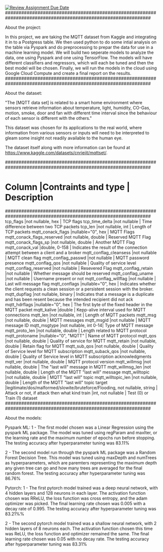 [![Review Assignment Due Date](https://classroom.github.com/assets/deadline-readme-button-24ddc0f5d75046c5622901739e7c5dd533143b0c8e959d652212380cedb1ea36.svg)](https://classroom.github.com/a/yDpbj8_M)
##############################################################################################################

About the project:

In this project, we are taking the MQTT dataset from Kaggle and integrating it in to a Postgress table. We then used python to do some intial analysis on the table via Pyspark and do preprocessing to prepar the data for use in a machine learning model. We will build two seperate models to analyze the data, one using Pyspark and one using TensorFlow. The models will have different classifiers and regressors, which will each be tuned and then the best model will be chosen. Finally, we will run the models in the cloud using Google Cloud Compute and create a final report on the results.
##############################################################################################################

About the dataset:

"The [MQTT data set] is related to a smart home environment where sensors retrieve information about temperature, light, humidity, CO-Gas, motion, smoke, door and fan with different time interval since the behaviour of each sensor is different with the others."

This dataset was chosen for its applications to the real world, where information from various sensors or inputs will need to be interpreted to gleam some insight not readily available to the human eye.

The dataset itself along with more information can be found at https://www.kaggle.com/datasets/cnrieiit/mqttset/.

##############################################################################################################
# Column                   |Contraints and type   | Description                                              # 
##############################################################################################################
tcp_flags                  |not nullable, hex     | TCP flags
tcp_time_delta             |not nullable          | Time difference between two TCP packets
tcp_len                    |not nullable, int     | Length of TCP packets
mqtt_conack_flags          |nullable="0", hex     | MQTT Flags
mqtt_conack_flags_reserved |not nullable, double  | Reserved MQTT Flag
mqtt_conack_flags_sp       |not nullable, double  | Another MQTT Flag
mqtt_conack_val            |double, 0-158         | Indicates the result of the connection attempt between a client and a broker
mqtt_conflag_cleansess     |not nullable          | MQTT clean flag
mqtt_conflag_passwd        |not nullable          | MQTT password presence
mqtt_conflag_qos           |not nullable          | Quality of service level
mqtt_conflag_reserved      |not nullable          | Resevered Flag
mqtt_conflag_retain        |not nullable          | Whether message should be reserved 
mqtt_conflag_uname         |not nullable          | Username present or not
mqtt_conflag_willflag      |not nullable          | Last will message flag
mqtt_conflags              |nullable="0", hex     | Indicates whether the client requests a clean session or a persistent session with the broker.
mqtt_dupflag               |not nullable, binary  | Indicates that a message is a duplicate and has been resent because the intended recipient did not ack
mqtt_hdrflags              |nullable="0", hex     | The first byte of the fixed header in the MQTT packet
mqtt_kalive                |double                | Kepp-alive interval used for MQTT connections
mqtt_len                   |not nullable, int     | Length of MQTT packets
mqtt_msg                   |not nullable, double  | MQTT messages
mqtt_msgid                 |not nullable          | MQTT message ID 
mqtt_msgtype               |not nullable, int 0-14| Type of MQTT message 
mqtt_proto_len             |not nullable, double  | Length related to MQTT protocol
mqtt_protoname             |nullable="0", "MQTT"  | Name of MQTT protocol
mqtt_qos                   |not nullable, double  | Quality of service for MQTT
mqtt_retain                |not nullable, double  | Retain flag for MQTT
mqtt_sub_qos               |not nullable, double  | Quality of Service level for MQTT subscription
mqtt_suback_qos            |not nullable, double  | Quality of Service level in MQTT subscription acknowledgments
mqtt_ver                   |not nullable, double  | MQTT protocol version
mqtt_willmsg               |not nullable, double  | The "last will" message in MQTT
mqtt_willmsg_len           |not nullable, double  | Length of the MQTT "last will" message
mqtt_willtopic             |not nullable, double  | MQTT "last will" topic
mqtt_willtopic_len         |not nullable, double  | Length of the MQTT "last will" topic
target                     |legitimate/dos/malformed/slowite/bruteforce/Flooding, not nullable, string | Attack or not, if attack then what kind
train                      |int, not nullable     | Test (0) or Train (1) dataset
##############################################################################################################

About the models:

Pyspark ML:
1 - The first model chosen was a Linear Regression using the pyspark ML package. The model was tuned using regParam and maxIter, or the learning 
    rate and the maximum number of epochs run before stopping. 
    The testing accuracy after hyperparameter tuning was 83.11%

2 - The second model run through the pyspark ML package was a Random Forest Decision Tree. This model was tuned using maxDepth and numTrees as
    hyperparameters, which are paremters representing the maximum depth any given tree can go and how many trees are averaged for the final 
    random forest. 
    The testing accuracy after hyperparameter tuning was 86.76%

Pytorch:
1 - The first pytorch model trained was a deep neural network, with 4 hidden layers and 128 neurons in each layer. The activation function chosen
    was RReLU, the loss function was cross entropy, and the adam optimizer was picked. The final learning rate chosen was 0.005 with a decay rate of
    0.995. 
    The testing accuracy after hyperparameter tuning was 83.21%%

2 - The second pytorch model trained was a shallow neural network, with 2 hidden layers of 8 neurons each. The activation function chosen this time 
    was ReLU, the loss function and optimizer remained the same. The final learning rate chosen was 0.05 with no decay rate. 
    The testing accuracy after hyperparameter tuning was 83.31%
